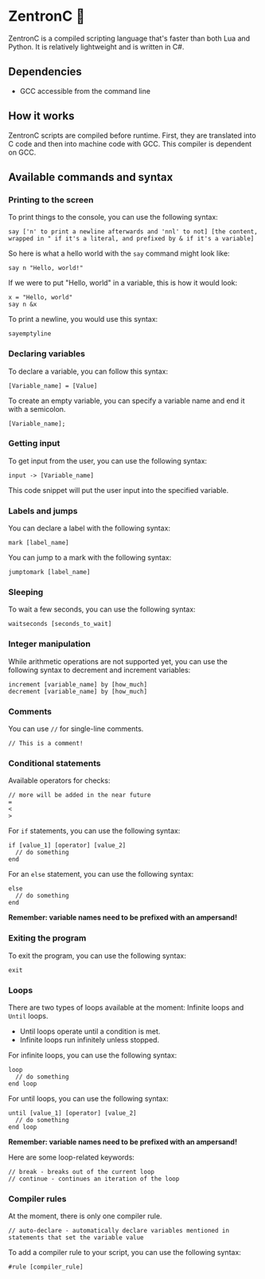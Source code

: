 # ZentronC 🚀
ZentronC is a compiled scripting language that's faster than both Lua and Python. It is relatively lightweight and is written in C#.

## Dependencies
* GCC accessible from the command line

## How it works
ZentronC scripts are compiled before runtime. First, they are translated into C code and then into machine code with GCC. This compiler is dependent on GCC.

## Available commands and syntax
### Printing to the screen
To print things to the console, you can use the following syntax:
```
say ['n' to print a newline afterwards and 'nnl' to not] [the content, wrapped in " if it's a literal, and prefixed by & if it's a variable]
```

So here is what a hello world with the `say` command might look like:
```
say n "Hello, world!"
```

If we were to put "Hello, world" in a variable, this is how it would look:
```
x = "Hello, world"
say n &x
```
To print a newline, you would use this syntax:
```
sayemptyline
```

### Declaring variables
To declare a variable, you can follow this syntax:

`[Variable_name] = [Value]`

To create an empty variable, you can specify a variable name and end it with a semicolon.

`[Variable_name];`

### Getting input
To get input from the user, you can use the following syntax:
```
input -> [Variable_name]
```
This code snippet will put the user input into the specified variable.

### Labels and jumps
You can declare a label with the following syntax:
```
mark [label_name]
```
You can jump to a mark with the following syntax:
```
jumptomark [label_name]
```

### Sleeping
To wait a few seconds, you can use the following syntax:
```
waitseconds [seconds_to_wait]
```

### Integer manipulation
While arithmetic operations are not supported yet, you can use the following syntax to decrement and increment variables:
```
increment [variable_name] by [how_much]
decrement [variable_name] by [how_much]
```

### Comments
You can use `//` for single-line comments.
```
// This is a comment!
```

### Conditional statements
Available operators for checks:
```
// more will be added in the near future
=
<
>
```
For `if` statements, you can use the following syntax:
```
if [value_1] [operator] [value_2]
  // do something
end
```
For an `else` statement, you can use the following syntax:
```
else
  // do something
end
```
**Remember: variable names need to be prefixed with an ampersand!**

### Exiting the program
To exit the program, you can use the following syntax:
```
exit
```

### Loops
There are two types of loops available at the moment: Infinite loops and `Until` loops.

* Until loops operate until a condition is met.
* Infinite loops run infinitely unless stopped.

For infinite loops, you can use the following syntax:
```
loop
  // do something
end loop
```
For until loops, you can use the following syntax:

```
until [value_1] [operator] [value_2]
  // do something
end loop
```
**Remember: variable names need to be prefixed with an ampersand!**

Here are some loop-related keywords:
```
// break - breaks out of the current loop
// continue - continues an iteration of the loop
```

### Compiler rules
At the moment, there is only one compiler rule.
```
// auto-declare - automatically declare variables mentioned in statements that set the variable value
```
To add a compiler rule to your script, you can use the following syntax:
```
#rule [compiler_rule]
```
